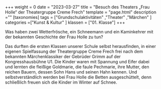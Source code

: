 +++
weight = 0
date = "2023-03-27"
title = "Besuch des Theaters „Frau Holle“ der Theatergruppe Creme Frech"
template = "page.html"
description =""
[taxonomies]
tags = ["Grundschulaktivitäten" ,"Theater" ,"Märchen" ]
categories =["Kunst & Kultur" ]
klassen = ["01. Klasse"]
+++

Was haben zwei Wetterfrösche, ein Schneemann und ein Kaminkehrer mit der bekannten Geschichte der Frau Holle zu tun?
<!-- more -->
Das durften die ersten Klassen unserer Schule selbst herausfinden, in einer eigenen Spielfassung der Theatergruppe Creme Frech frei nach dem bekannten Märchenklassiker der Gebrüder Grimm auf der Kongresshausbühne U1. Die Kinder waren mit Spannung und Eifer dabei und lernten die fleißige Goldmarie, die faule Pechmarie, ihre Mutter, den reichen Bauern, dessen Sohn Hans und seinen Hahn kennen. Und selbstverständlich werden bei Frau Holle die Betten ausgeschüttelt, denn schließlich freuen sich die Kinder im Winter auf Schnee.